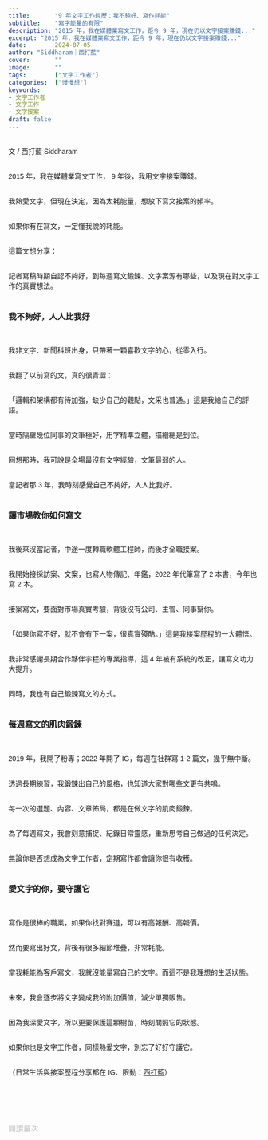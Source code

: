 ```yaml
---
title:       "9 年文字工作經歷：我不夠好、寫作耗能"
subtitle:    "寫字能量的有限"
description: "2015 年，我在媒體業寫文工作，距今 9 年，現在仍以文字接案賺錢..."
excerpt: "2015 年，我在媒體業寫文工作，距今 9 年，現在仍以文字接案賺錢..."
date:        2024-07-05
author: "Siddharam｜西打藍"
cover:       ""
image:       ""
tags:        ["文字工作者"]
categories:  ["慢慢想"]
keywords:
- 文字工作者
- 文字工作
- 文字接案
draft: false
---
```


<article style="font-family: 'Noto Sans TC', '微軟正黑體', sans-serif; font-weight: 300;">

<br>文 / 西打藍 Siddharam<br><br>

2015 年，我在媒體業寫文工作， 9 年後，我用文字接案賺錢。<br><br>

我熱愛文字，但現在決定，因為太耗能量，想放下寫文接案的頻率。<br><br>

如果你有在寫文，一定懂我說的耗能。<br><br>

這篇文想分享：<br><br>

記者寫稿時期自認不夠好，到每週寫文鍛鍊、文字案源有哪些，以及現在對文字工作的真實想法。<br><br>


<h3 class="article-h1-color">我不夠好，人人比我好</h3><br>

我非文字、新聞科班出身，只帶著一顆喜歡文字的心，從零入行。<br><br>

我翻了以前寫的文，真的很青澀：<br><br>

「邏輯和架構都有待加強，缺少自己的觀點，文采也普通。」這是我給自己的評語。<br><br>

當時隔壁幾位同事的文筆極好，用字精準立體，描繪總是到位。<br><br>

回想那時，我可說是全場最沒有文字經驗，文筆最弱的人。<br><br>

當記者那 3 年，我時刻感覺自己不夠好，人人比我好。<br><br>


<h3 class="article-h1-color">讓市場教你如何寫文</h3><br>

我後來沒當記者，中途一度轉職軟體工程師，而後才全職接案。<br><br>

我開始接採訪案、文案，也寫人物傳記、年鑑，2022 年代筆寫了 2 本書，今年也寫 2 本。<br><br>

接案寫文，要面對市場真實考驗，背後沒有公司、主管、同事幫你。<br><br>

「如果你寫不好，就不會有下一案，很真實殘酷。」這是我接案歷程的一大體悟。<br><br>

我非常感謝長期合作夥伴宇程的專業指導，這 4 年被有系統的改正，讓寫文功力大提升。<br><br>

同時，我也有自己鍛鍊寫文的方式。<br><br>


<h3 class="article-h1-color">每週寫文的肌肉鍛鍊</h3><br>

2019 年，我開了粉專；2022 年開了 IG，每週在社群寫 1-2 篇文，幾乎無中斷。<br><br>

透過長期練習，我鍛鍊出自己的風格，也知道大家對哪些文更有共鳴。<br><br>

每一次的選題、內容、文章佈局，都是在做文字的肌肉鍛鍊。<br><br>

為了每週寫文，我會刻意捕捉、紀錄日常靈感，重新思考自己做過的任何決定。<br><br>

無論你是否想成為文字工作者，定期寫作都會讓你很有收穫。<br><br>


<h3 class="article-h1-color">愛文字的你，要守護它</h3><br>

寫作是很棒的職業，如果你找對賽道，可以有高報酬、高報價。<br><br>

然而要寫出好文，背後有很多細節堆疊，非常耗能。<br><br>

當我耗能為客戶寫文，我就沒能量寫自己的文字。而這不是我理想的生活狀態。<br><br>

未來，我會逐步將文字變成我的附加價值，減少單獨販售。<br><br>

因為我深愛文字，所以更要保護這顆樹苗，時刻關照它的狀態。<br><br>

如果你也是文字工作者，同樣熱愛文字，別忘了好好守護它。<br><br>


<!-- 
<!-- 案例 > 證明案例 > 壞處 > 怎麼改變（列步驟） > 結語總結金句 -->


（日常生活與接案歷程分享都在 IG、限動：<a href="https://www.instagram.com/sidd.blue/" target="_blank">西打藍</a>）<br><br>

<!-- <h3 class="article-h1-color"></h3><br> -->





<br><br><br>

</article>

<div style="color: #bfbfbf; font-size: 15px;" id="busuanzi_container_page_pv">
  閱讀量<span id="busuanzi_value_page_pv"></span>次
</div>

<script src="../../js/post.js"></script>
